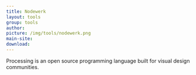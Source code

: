 ```yaml
---
title: Nodewerk
layout: tools
group: tools
author:
picture: /img/tools/nodewerk.png
main-site:
download:
---
```

Processing is an open source programming language built for visual design communities.